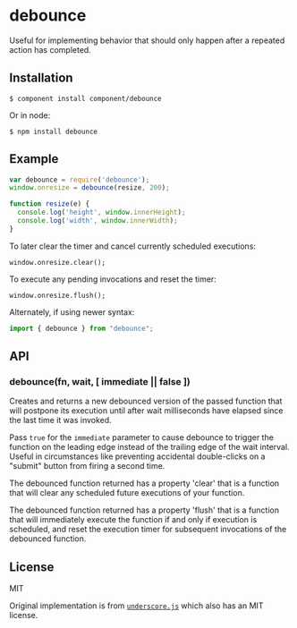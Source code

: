 
# debounce

  Useful for implementing behavior that should only happen after a repeated
  action has completed.

## Installation

    $ component install component/debounce

  Or in node:

    $ npm install debounce

## Example

```js
var debounce = require('debounce');
window.onresize = debounce(resize, 200);

function resize(e) {
  console.log('height', window.innerHeight);
  console.log('width', window.innerWidth);
}
```

To later clear the timer and cancel currently scheduled executions:
```
window.onresize.clear();
```

To execute any pending invocations and reset the timer:
```
window.onresize.flush();
```

Alternately, if using newer syntax:

```js
import { debounce } from "debounce";
```

## API

### debounce(fn, wait, [ immediate || false ])

  Creates and returns a new debounced version of the passed function that
  will postpone its execution until after wait milliseconds have elapsed
  since the last time it was invoked.

  Pass `true` for the `immediate` parameter to cause debounce to trigger
  the function on the leading edge instead of the trailing edge of the wait
  interval. Useful in circumstances like preventing accidental double-clicks
  on a "submit" button from firing a second time.

  The debounced function returned has a property 'clear' that is a 
  function that will clear any scheduled future executions of your function.

  The debounced function returned has a property 'flush' that is a 
  function that will immediately execute the function if and only if execution is scheduled,
  and reset the execution timer for subsequent invocations of the debounced
  function.

## License

  MIT

  Original implementation is from [`underscore.js`](http://underscorejs.org/)
  which also has an MIT license.
